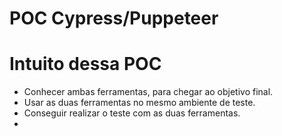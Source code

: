 # POC Cypress/Puppeteer 

# Intuito dessa POC
- Conhecer ambas ferramentas, para chegar ao objetivo final.
- Usar as duas ferramentas no mesmo ambiente de teste.
- Conseguir realizar o teste com as duas ferramentas.
-  
